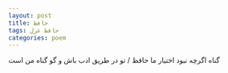 ```yaml
---
layout: post
title: حافظ
tags: حافظ غزل
categories: poem
---
```


گناه اگرچه نبود اختیار ما حافظ / تو در طریق ادب باش و گو گناه من است